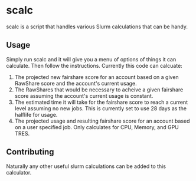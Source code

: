 # scalc

scalc is a script that handles various Slurm calculations that can be handy.

## Usage

Simply run scalc and it will give you a menu of options of things it can calculate.  Then follow the instructions.  Currently this code can calcuate:

1. The projected new fairshare score for an account based on a given RawShare score and the account's current usage.
2. The RawShares that would be necessary to acheive a given fairshare score assuming the account's current usage is constant.
3. The estimated time it will take for the fairshare score to reach a current level assuming no new jobs.  This is currently set to use 28 days as the halflife for usage.
4. The projected usage and resulting fairshare score for an account based on a user specified job. Only calculates for CPU, Memory, and GPU TRES.

## Contributing

Naturally any other useful slurm calculations can be added to this calculator.
